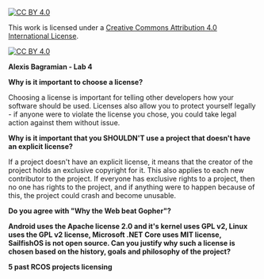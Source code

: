 [![CC BY 4.0][cc-by-shield]][cc-by]

This work is licensed under a
[Creative Commons Attribution 4.0 International License][cc-by].

[![CC BY 4.0][cc-by-image]][cc-by]

[cc-by]: http://creativecommons.org/licenses/by/4.0/
[cc-by-image]: https://i.creativecommons.org/l/by/4.0/88x31.png
[cc-by-shield]: https://img.shields.io/badge/License-CC%20BY%204.0-lightgrey.svg

**Alexis Bagramian - Lab 4**

**Why is it important to choose a license?**

Choosing a license is important for telling other developers how your software should be used. Licenses also allow you to protect yourself legally - if anyone were to violate the license you chose, you could take legal action against them without issue.

**Why is it important that you SHOULDN'T use a project that doesn't have an explicit license?**

If a project doesn't have an explicit license, it means that the creator of the project holds an exclusive copyright for it. This also applies to each new contributor to the project. If everyone has exclusive rights to a project, then no one has rights to the project, and if anything were to happen because of this, the project could crash and become unusable. 


**Do you agree with "Why the Web beat Gopher"?**


**Android uses the Apache license 2.0 and it's kernel uses GPL v2, Linux uses the GPL v2 license, Microsoft .NET Core uses MIT license, SailfishOS is not open source. Can you justify why such a license is chosen based on the history, goals and philosophy of the project?**


**5 past RCOS projects licensing**
